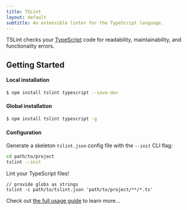 ```yaml
---
title: TSLint
layout: default
subtitle: An extensible linter for the TypeScript language.
---
```

TSLint checks your [TypeScript][0] code for readability, maintainability, and functionality errors.

## Getting Started

#### Local installation

```sh
$ npm install tslint typescript --save-dev
```

#### Global installation

```sh
$ npm install tslint typescript -g
```

#### Configuration

Generate a skeleton `tslint.json` config file with the `--init` CLI flag:

```sh
cd path/to/project
tslint --init
```

Lint your TypeScript files!

```
// provide globs as strings
tslint -c path/to/tslint.json 'path/to/project/**/*.ts'
```

Check out [the full usage guide][1] to learn more...

[0]: http://www.typescriptlang.org/
[1]: usage/cli
